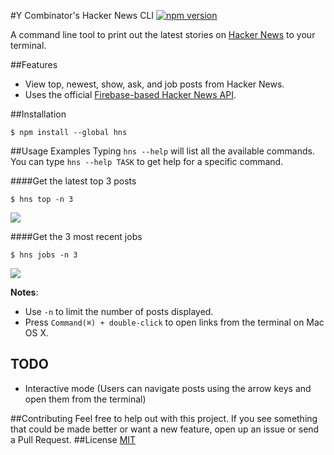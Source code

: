 #Y Combinator's Hacker News CLI 
[![npm version](https://badge.fury.io/js/hns.svg)](https://badge.fury.io/js/hns)

A command line tool to print out the latest stories on [Hacker News](https://news.ycombinator.com/) to your terminal.

##Features

- View top, newest, show, ask, and job posts from Hacker News.
- Uses the official [Firebase-based Hacker News API](https://github.com/HackerNews/API).

##Installation

```
$ npm install --global hns
```

##Usage Examples
Typing `hns --help` will list all the available commands. You can type `hns --help TASK` to get help for a specific command.

####Get the latest top 3 posts

```
$ hns top -n 3
```

![](https://github.com/gmontalvoriv/hns/blob/master/screenshots/top.png)

####Get the 3 most recent jobs

```
$ hns jobs -n 3
```

![](https://github.com/gmontalvoriv/hns/blob/master/screenshots/job.png)

**Notes**: 
- Use `-n` to limit the number of posts displayed.
- Press `Command(⌘) + double-click` to open links from the terminal on Mac OS X.

## TODO

- Interactive mode (Users can navigate posts using the arrow keys and open them from the terminal)

##Contributing
Feel free to help out with this project. If you see something that could be made better or want a new feature, open up an issue or send a Pull Request.
##License
[MIT](https://github.com/gmontalvoriv/hns/blob/master/LICENSE)
